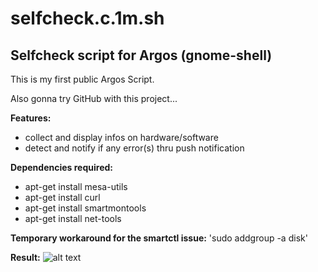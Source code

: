 # selfcheck.c.1m.sh
## Selfcheck script for Argos (gnome-shell)

This is my first public Argos Script.

Also gonna try GitHub with this project...


**Features:**
- collect and display infos on hardware/software
- detect and notify if any error(s) thru push notification

**Dependencies required:**
- apt-get install mesa-utils
- apt-get install curl
- apt-get install smartmontools
- apt-get install net-tools

**Temporary workaround for the smartctl issue:**
'sudo addgroup -a <user> disk'

**Result:**
![alt text](https://i.imgur.com/p9LLYwm.png)
